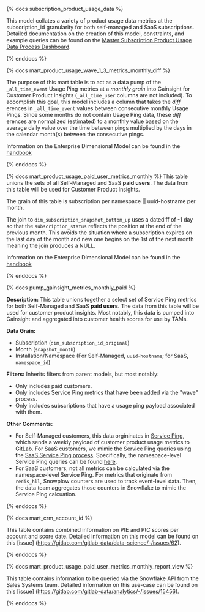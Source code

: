 {% docs subscription_product_usage_data %}

This model collates a variety of product usage data metrics at the subscription_id granularity for both self-managed and SaaS subscriptions. Detailed documentation on the creation of this model, constraints, and example queries can be found on the [Master Subscription Product Usage Data Process Dashboard](https://app.periscopedata.com/app/gitlab/686439/Master-Subscription-Product-Usage-Data-Process).

{% enddocs %}

{% docs mart_product_usage_wave_1_3_metrics_monthly_diff %}

The purpose of this mart table is to act as a data pump of the `_all_time_event` Usage Ping metrics at a _monthly grain_ into Gainsight for Customer Product Insights (`_all_time_user` columns are not included). To accomplish this goal, this model includes a column that takes the _diff_ erences in `_all_time_event` values between consecutive monthly Usage Pings. Since some months do not contain Usage Ping data, these _diff_ erences are normalized (estimated) to a monthly value based on the average daily value over the time between pings multiplied by the days in the calendar month(s) between the consecutive pings.

Information on the Enterprise Dimensional Model can be found in the [handbook](https://about.gitlab.com/handbook/business-ops/data-team/platform/edw/)

{% enddocs %}

{% docs mart_product_usage_paid_user_metrics_monthly %}
This table unions the sets of all Self-Managed and SaaS **paid users**. The data from this table will be used for Customer Product Insights.

The grain of this table is subscription per namespace || uuid-hostname per month.

The join to `dim_subscription_snapshot_bottom_up` uses a datediff of -1 day so that the `subscription_status` reflects the position at the end of the previous month. This avoids the situation where a subscription expires on the last day of the month and new one begins on the 1st of the next month meaning the join produces a NULL.

Information on the Enterprise Dimensional Model can be found in the [handbook](https://about.gitlab.com/handbook/business-ops/data-team/platform/edw/)

{% enddocs %}

{% docs pump_gainsight_metrics_monthly_paid %}

**Description:** This table unions together a select set of Service Ping metrics for both Self-Managed and SaaS **paid users**. The data from this table will be used for customer product insights. Most notably, this data is pumped into Gainsight and aggregated into customer health scores for use by TAMs.

**Data Grain:**
- Subscription (`dim_subscription_id_original`)
- Month (`snapshot_month`)
- Installation/Namespace (For Self-Managed, `uuid`-`hostname`; for SaaS, `namespace_id`)

**Filters:**
Inherits filters from parent models, but most notably:
  - Only includes paid customers.
  - Only includes Service Ping metrics that have been added via the "wave" process.
  - Only includes subscriptions that have a usage ping payload associated with them.

**Other Comments:**
- For Self-Managed customers, this data orgininates in [Service Ping](https://docs.gitlab.com/ee/development/service_ping/), which sends a weekly payload of customer product usage metrics to GitLab. For SaaS customers, we mimic the Service Ping queries using the [SaaS Service Ping process](https://about.gitlab.com/handbook/business-technology/data-team/data-catalog/saas-service-ping-automation/). Specifically, the namespace-level Service Ping queries can be found [here](https://gitlab.com/gitlab-data/analytics/-/blob/master/extract/saas_usage_ping/usage_ping_namespace_queries.json).
- For SaaS customers, not all metrics can be calculated via the namespace-level Service Ping. For metrics that originate from `redis_hll`, Snowplow counters are used to track event-level data. Then, the data team aggregates those counters in Snowflake to mimic the Service Ping calcuation.

{% enddocs %}

{% docs mart_crm_account_id %}

This table contains combined information on PtE and PtC scores per account and score date.
Detailed information on this model can be found on this [issue] (https://gitlab.com/gitlab-data/data-science/-/issues/62).

{% enddocs %}

{% docs mart_product_usage_paid_user_metrics_monthly_report_view %}

This table contains information to be queried via the Snowflake API from the Sales Systems team.
Detailed information on this use-case can be found on this [issue] (https://gitlab.com/gitlab-data/analytics/-/issues/15456).

{% enddocs %}
